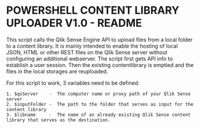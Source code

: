 # POWERSHELL CONTENT LIBRARY UPLOADER V1.0 - README
  
This script calls the Qlik Sense Engine API to upload files from a local folder to a content library. It is mainly intended to enable the hosting of local JSON, HTML or other REST files on the Qlik Sense server without configuring an additional webserver. The script first gets API info to establish a user session. Then the existing contentlibrary is emptied and the files in the local storages are reuploaded.

  For this script to work, 3 variables need to be defined:
    
    1. $qsServer    -  The computer name or proxy path of your Qlik Sense server 
    2. $inputFolder -  The path to the folder that serves as input for the content library 
    3. $libname     -  The name of an already existing Qlik Sense content library that serves as the destination.
